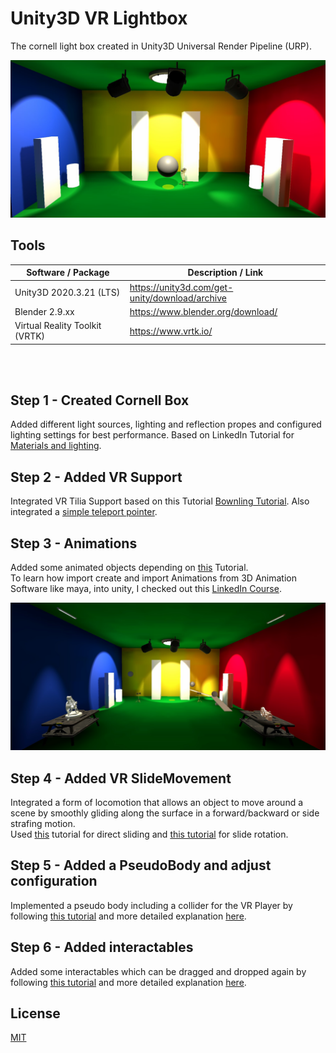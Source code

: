 # Unity3D VR Lightbox
The cornell light box created in Unity3D Universal Render Pipeline (URP). 

![screenshot](Assets/cornellbox_screenshot.jpg)

## Tools

| Software / Package                | Description / Link                                                                                  |
| --------------------------        | ------------------------------------------------------------------------------------- |
| Unity3D 2020.3.21 (LTS)           | https://unity3d.com/get-unity/download/archive                                        |
| Blender 2.9.xx                    | https://www.blender.org/download/                                                     |
| Virtual Reality Toolkit (VRTK)    | https://www.vrtk.io/                                                                  |


<br><br>

## Step 1 - Created Cornell Box
Added different light sources, lighting and reflection propes and configured lighting settings for best performance.
Based on LinkedIn Tutorial for [Materials and lighting](https://www.linkedin.com/learning/cert-prep-unity-certified-associate-game-developer-materials-and-lighting/material-and-lighting-foundations?u=68004706).


## Step 2 -  Added VR Support
Integrated VR Tilia Support based on this Tutorial [Bownling Tutorial](https://academy.vrtk.io/Documentation/Tutorials/).
Also integrated a [simple teleport pointer](https://www.youtube.com/watch?v=vf6IQ57Z4mg&list=PLnrrFPvgClViJOfi-2MseS5W2DiKEB551&index=7).

## Step 3 - Animations
Added some animated objects depending on [this](https://www.youtube.com/watch?v=ts24UWC0mY4&t=1s&ab_channel=Makin%27StuffLookGood) Tutorial.
<br>
To learn how import create and import Animations from 3D Animation Software like maya, into unity, I checked out this [LinkedIn Course](https://www.linkedin.com/learning/unity-5-3d-essential-training/segmenting-imported-animation-into-clips?autoAdvance=true&autoSkip=false&autoplay=true&resume=false&u=68004706).

![screenshot](Assets/animation_screenshot.jpg)

## Step 4 - Added VR SlideMovement
Integrated  a form of locomotion that allows an object to move around a scene by smoothly gliding along the surface in a forward/backward or side strafing motion. <br>
Used [this](https://github.com/ExtendRealityLtd/Tilia.Locomotors.AxisMove.Unity/tree/master/Documentation/HowToGuides/AddingSlideMovement) tutorial for direct sliding and
[this tutorial](https://github.com/ExtendRealityLtd/Tilia.Locomotors.AxisMove.Unity/tree/master/Documentation/HowToGuides/AddingSlideMovementWithSnapRotation
) for slide rotation.

## Step 5 - Added a PseudoBody and adjust configuration
Implemented a pseudo body including a collider for the VR Player by following 
[this tutorial](https://github.com/ExtendRealityLtd/Tilia.Trackers.PseudoBody.Unity/tree/master/Documentation/HowToGuides/AddingAPseudoBody) and 
more detailed explanation [here](https://youtu.be/2mjhsP-esjA).

## Step 6 - Added interactables
Added some interactables which can be dragged and dropped again by following
[this tutorial](https://github.com/ExtendRealityLtd/Tilia.Interactions.Interactables.Unity/tree/master/Documentation/HowToGuides/SettingTheOrientationOfAnInteractableWhenGrabbed) and 
more detailed explanation [here](https://youtu.be/ZE-UdW9l2TM).


## License
[MIT](https://choosealicense.com/licenses/mit/)
